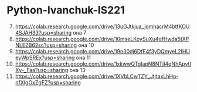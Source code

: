 # Python-Ivanchuk-IS221
7. https://colab.research.google.com/drive/13uGJtkjua_jomhacrM4btfKOU4SJAH33?usp=sharing она 7
10. https://colab.research.google.com/drive/10mseLKoySuXu4ofHwda5tXPNLEZB62sc?usp=sharing она 10 
11. https://colab.research.google.com/drive/19n30dj6DfF4f3yDQmyeL2IHUeyWpSREx?usp=sharing она 11
13. https://colab.research.google.com/drive/1xkwwQTgIapN8NTiI4qNhApytIXy-_Faa?usp=sharing она 13
20. https://colab.research.google.com/drive/1XVbLCwTZY_JtjtaxLhHp-nfXIgOxZgFZ?usp=sharing
